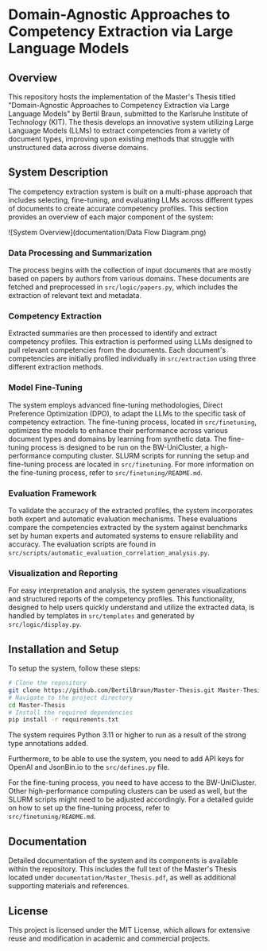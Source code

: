 # Domain-Agnostic Approaches to Competency Extraction via Large Language Models

## Overview

This repository hosts the implementation of the Master's Thesis titled "Domain-Agnostic Approaches to Competency Extraction via Large Language Models" by Bertil Braun, submitted to the Karlsruhe Institute of Technology (KIT). The thesis develops an innovative system utilizing Large Language Models (LLMs) to extract competencies from a variety of document types, improving upon existing methods that struggle with unstructured data across diverse domains.

## System Description

The competency extraction system is built on a multi-phase approach that includes selecting, fine-tuning, and evaluating LLMs across different types of documents to create accurate competency profiles. This section provides an overview of each major component of the system:

![System Overview](documentation/Data Flow Diagram.png)

### Data Processing and Summarization

The process begins with the collection of input documents that are mostly based on papers by authors from various domains. These documents are fetched and preprocessed in `src/logic/papers.py`, which includes the extraction of relevant text and metadata.

### Competency Extraction

Extracted summaries are then processed to identify and extract competency profiles. This extraction is performed using LLMs designed to pull relevant competencies from the documents. Each document's competencies are initially profiled individually in `src/extraction` using three different extraction methods.

### Model Fine-Tuning

The system employs advanced fine-tuning methodologies, Direct Preference Optimization (DPO), to adapt the LLMs to the specific task of competency extraction. The fine-tuning process, located in `src/finetuning`, optimizes the models to enhance their performance across various document types and domains by learning from synthetic data. The fine-tuning process is designed to be run on the BW-UniCluster, a high-performance computing cluster. SLURM scripts for running the setup and fine-tuning process are located in `src/finetuning`. For more information on the fine-tuning process, refer to `src/finetuning/README.md`.

### Evaluation Framework

To validate the accuracy of the extracted profiles, the system incorporates both expert and automatic evaluation mechanisms. These evaluations compare the competencies extracted by the system against benchmarks set by human experts and automated systems to ensure reliability and accuracy. The evaluation scripts are found in `src/scripts/automatic_evaluation_correlation_analysis.py`.

### Visualization and Reporting

For easy interpretation and analysis, the system generates visualizations and structured reports of the competency profiles. This functionality, designed to help users quickly understand and utilize the extracted data, is handled by templates in `src/templates` and generated by `src/logic/display.py`.

## Installation and Setup

To setup the system, follow these steps:

```bash
# Clone the repository
git clone https://github.com/BertilBraun/Master-Thesis.git Master-Thesis
# Navigate to the project directory
cd Master-Thesis
# Install the required dependencies
pip install -r requirements.txt
```

The system requires Python 3.11 or higher to run as a result of the strong type annotations added.

Furthermore, to be able to use the system, you need to add API keys for OpenAI and JsonBin.io to the `src/defines.py` file.

For the fine-tuning process, you need to have access to the BW-UniCluster. Other high-performance computing clusters can be used as well, but the SLURM scripts might need to be adjusted accordingly. For a detailed guide on how to set up the fine-tuning process, refer to `src/finetuning/README.md`.

## Documentation

Detailed documentation of the system and its components is available within the repository. This includes the full text of the Master's Thesis located under `documentation/Master_Thesis.pdf`, as well as additional supporting materials and references.

## License

This project is licensed under the MIT License, which allows for extensive reuse and modification in academic and commercial projects.
